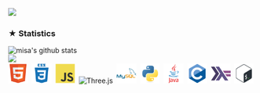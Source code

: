 <div id = "badges">
  <a href = "https://www.linkedin.com/in/marisa-azevedo-ab6648222">
    <img src = "https://img.shields.io/badge/-LINKEDIN-C3B1E1?style=for-the-badge&logo=linkedin&logoColor=black%22%20alt=%22LinkedIn%20Badge%22/"/>
  </a>
</div>

### ★ Statistics
<div>
  <img height="180px" src="https://github-readme-stats.vercel.app/api?username=marisaazevedo&show_icons=false&count_private=true&hide_border=false&border_color=ffffff&title_color=C3B1E1&text_color=495057&bg_color=ffffff" alt="misa's github stats"/>
</div>
 <div>
  <img height="250px" src="https://github-readme-stats.vercel.app/api/top-langs/?username=marisaazevedo&hide_border=false&border_color=ffffff&title_color=C3B1E1&text_color=495057&bg_color=ffffff"/>
</div>

<div>
  <img src="https://github.com/devicons/devicon/blob/master/icons/html5/html5-original.svg" title="HTML5" alt="HTML" width="40" height="40"/>&nbsp;
  <img src="https://github.com/devicons/devicon/blob/master/icons/css3/css3-plain-wordmark.svg"  title="CSS3" alt="CSS" width="40" height="40"/>&nbsp;
  <img src="https://github.com/devicons/devicon/blob/master/icons/javascript/javascript-original.svg" title="JavaScript" alt="JavaScript" width="40" height="40"/>&nbsp;
  <img src="https://github.com/devicons/devicon/tree/master/icons/threejs/threejs/threejs-original-wordmark.svg" title="Three.js" alt="Three.js" width="40" height="40"/>&nbsp;
  <img src="https://github.com/devicons/devicon/blob/master/icons/mysql/mysql-original-wordmark.svg" title="MySQL"  alt="MySQL" width="40" height="40"/>&nbsp;
  <img src="https://github.com/devicons/devicon/blob/master/icons/python/python-original.svg" title="Python" alt="Python" width="40" height="40"/>&nbsp;
  <img src="https://github.com/devicons/devicon/blob/master/icons/java/java-original-wordmark.svg" title="Java" alt="Java" width="40" height="40"/>&nbsp;
  <img src="https://github.com/devicons/devicon/blob/master/icons/c/c-original.svg" title="C" alt="C" width="40" height="40"/>&nbsp;
  <img src="https://github.com/devicons/devicon/blob/master/icons/haskell/haskell-original.svg" title="Haskell" alt="Haskell" width="40" height="40"/>&nbsp;
  <img src="https://github.com/devicons/devicon/blob/master/icons/bash/bash-original.svg" title="Bash" alt="Bash" width="40" height="40"/>&nbsp;
</div>


